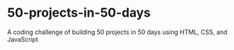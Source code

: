 # 50-projects-in-50-days
A coding challenge of building 50 projects in 50 days using HTML, CSS, and JavaScript
